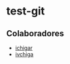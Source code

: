 # test-git
## Colaboradores
* [ichigar](https://github.com/ichigar)
* [ivchiga](https://github.com/ivchiga)
